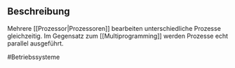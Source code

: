 ## Beschreibung
Mehrere [[Prozessor|Prozessoren]] bearbeiten unterschiedliche Prozesse gleichzeitig.
Im Gegensatz zum [[Multiprogramming]] werden Prozesse echt parallel ausgeführt.

#Betriebssysteme 
